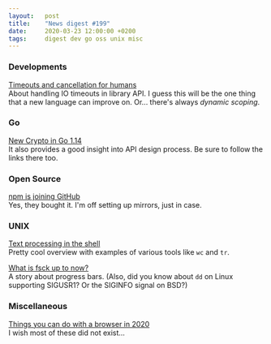 ```yaml
---
layout:   post
title:    "News digest #199"
date:     2020-03-23 12:00:00 +0200
tags:     digest dev go oss unix misc
---
```


### Developments

[Timeouts and cancellation for humans](https://vorpus.org/blog/timeouts-and-cancellation-for-humans/)<br/>
About handling IO timeouts in library API. I guess this will be the one thing that a new language can improve on. Or... there's always _dynamic scoping_.

### Go

[New Crypto in Go 1.14](https://buttondown.email/cryptography-dispatches/archive/cryptography-dispatches-new-crypto-in-go-114/)<br/>
It also provides a good insight into API design process. Be sure to follow the links there too.

### Open Source

[npm is joining GitHub](https://github.blog/2020-03-16-npm-is-joining-github/)<br/>
Yes, they bought it. I'm off setting up mirrors, just in case.

### UNIX

[Text processing in the shell](https://blog.balthazar-rouberol.com/text-processing-in-the-shell)<br/>
Pretty cool overview with examples of various tools like `wc` and `tr`.

[What is fsck up to now?](https://toroid.org/what-is-fsck-up-to-now)<br/>
A story about progress bars. (Also, did you know about `dd` on Linux supporting SIGUSR1? Or the SIGINFO signal on BSD?)

### Miscellaneous

[Things you can do with a browser in 2020](https://github.com/luruke/browser-2020)<br/>
I wish most of these did not exist...
